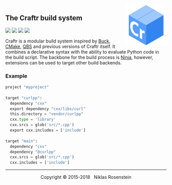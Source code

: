 <img align="right" src="logo.png">

## The Craftr build system

<a href="https://opensource.org/licenses/MIT"><img src="https://img.shields.io/badge/license-MIT-yellow.svg?style=flat-square"></a>
<img src="https://img.shields.io/badge/version-3.0.0--dev-blue.svg?style=flat-square"/>
<a href="https://travis-ci.org/craftr-build/craftr"><img src="https://travis-ci.org/craftr-build/craftr.svg?branch=develop"></a>
<a href="https://ci.appveyor.com/project/NiklasRosenstein/craftr/branch/develop"><img src="https://ci.appveyor.com/api/projects/status/6v01441cdq0s7mik/branch/develop?svg=true"></a>

Craftr is a modular build system inspired by [Buck], [CMake], [QBS] and
previous versions of Craftr itself. It combines a declarative syntax
with the ability to evaluate Python code in the build script. The backbone
for the build process is [Ninja], however, extensions can be used to target
other build backends.

  [Buck]: https://buckbuild.com/
  [CMake]: https://cmake.org/
  [QBS]: https://bugreports.qt.io/projects/QBS/summary
  [Ninja]: https://github.com/ninja-build/ninja.git

### Example

```python
project "myproject"

target "curlpp":
  dependency "cxx"
  export dependency "cxx/libs/curl"
  this.directory = "vendor/curlpp"
  cxx.type = 'library'
  cxx.srcs = glob('src/*.cpp')
  export cxx.includes = ['include']

target "main":
  dependency "cxx"
  dependency "@curlpp"
  cxx.srcs = glob('src/*.cpp')
  cxx.includes = ['include']
```

---

<p align="center">Copyright &copy; 2015-2018 &nbsp; Niklas Rosenstein</p>

